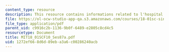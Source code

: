 ```yaml
---
content_type: resource
description: This resource contains informations related to l'hospital's rule.
file: https://ol-ocw-studio-app-qa.s3.amazonaws.com/courses/18-01sc-single-variable-calculus-fall-2010/1272ef668d6d89eba3a6c00286240acb_MIT18_01SCF10_Ses87a.pdf
file_type: application/pdf
parent_uid: c9916c2b-1136-9b0f-6489-e2805c8cd4c5
resourcetype: Document
title: MIT18_01SCF10_Ses87a.pdf
uid: 1272ef66-8d6d-89eb-a3a6-c00286240acb
---
```

